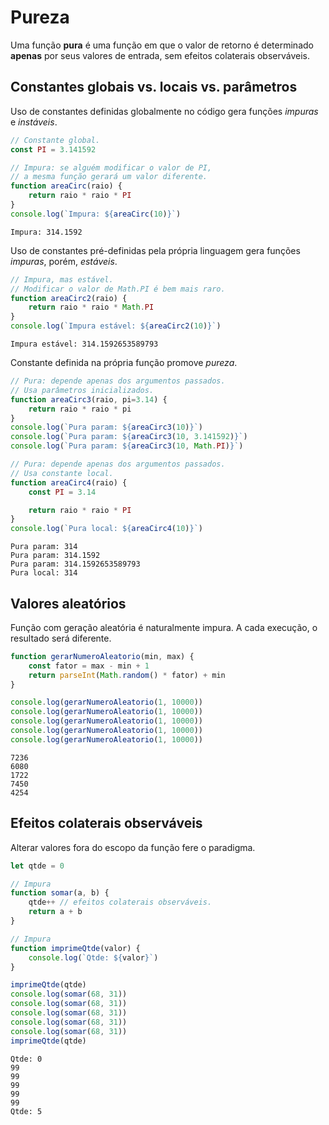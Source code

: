 # Pureza

Uma função **pura** é uma função em que o valor de retorno é determinado **apenas** por seus valores de entrada, sem efeitos colaterais observáveis.

## Constantes globais vs. locais vs. parâmetros

Uso de constantes definidas globalmente no código gera funções *impuras* e *instáveis*.

```javascript
// Constante global.
const PI = 3.141592

// Impura: se alguém modificar o valor de PI,
// a mesma função gerará um valor diferente.
function areaCirc(raio) {
    return raio * raio * PI
}
console.log(`Impura: ${areaCirc(10)}`)
```

`Impura: 314.1592`

Uso de constantes pré-definidas pela própria linguagem gera funções *impuras*, porém, *estáveis*.

```javascript
// Impura, mas estável.
// Modificar o valor de Math.PI é bem mais raro.
function areaCirc2(raio) {
    return raio * raio * Math.PI
}
console.log(`Impura estável: ${areaCirc2(10)}`)
```

`Impura estável: 314.1592653589793`

Constante definida na própria função promove *pureza*.

```javascript
// Pura: depende apenas dos argumentos passados.
// Usa parâmetros inicializados.
function areaCirc3(raio, pi=3.14) {
    return raio * raio * pi
}
console.log(`Pura param: ${areaCirc3(10)}`)
console.log(`Pura param: ${areaCirc3(10, 3.141592)}`)
console.log(`Pura param: ${areaCirc3(10, Math.PI)}`)

// Pura: depende apenas dos argumentos passados.
// Usa constante local.
function areaCirc4(raio) {
    const PI = 3.14

    return raio * raio * PI
}
console.log(`Pura local: ${areaCirc4(10)}`)
```

```
Pura param: 314
Pura param: 314.1592
Pura param: 314.1592653589793
Pura local: 314
```

## Valores aleatórios

Função com geração aleatória é naturalmente impura. A cada execução, o resultado será diferente.

```javascript
function gerarNumeroAleatorio(min, max) {
    const fator = max - min + 1
    return parseInt(Math.random() * fator) + min
}

console.log(gerarNumeroAleatorio(1, 10000))
console.log(gerarNumeroAleatorio(1, 10000))
console.log(gerarNumeroAleatorio(1, 10000))
console.log(gerarNumeroAleatorio(1, 10000))
console.log(gerarNumeroAleatorio(1, 10000))
```

```
7236
6080
1722
7450
4254
```

## Efeitos colaterais observáveis

Alterar valores fora do escopo da função fere o paradigma.

```javascript
let qtde = 0

// Impura
function somar(a, b) {
    qtde++ // efeitos colaterais observáveis.
    return a + b
}

// Impura
function imprimeQtde(valor) {
    console.log(`Qtde: ${valor}`)
}

imprimeQtde(qtde)
console.log(somar(68, 31))
console.log(somar(68, 31))
console.log(somar(68, 31))
console.log(somar(68, 31))
console.log(somar(68, 31))
imprimeQtde(qtde)
```

```
Qtde: 0
99
99
99
99
99
Qtde: 5
```
